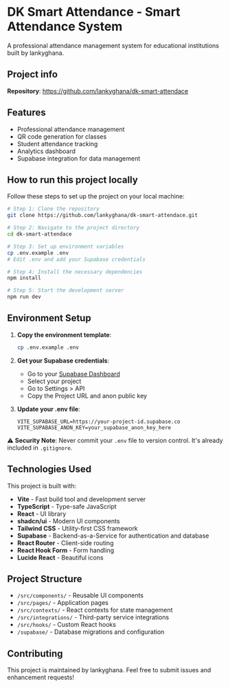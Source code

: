 # DK Smart Attendance - Smart Attendance System

A professional attendance management system for educational institutions built by lankyghana.

## Project info

**Repository**: https://github.com/lankyghana/dk-smart-attendace

## Features

- Professional attendance management
- QR code generation for classes
- Student attendance tracking
- Analytics dashboard
- Supabase integration for data management

## How to run this project locally

Follow these steps to set up the project on your local machine:

```sh
# Step 1: Clone the repository
git clone https://github.com/lankyghana/dk-smart-attendace.git

# Step 2: Navigate to the project directory
cd dk-smart-attendace

# Step 3: Set up environment variables
cp .env.example .env
# Edit .env and add your Supabase credentials

# Step 4: Install the necessary dependencies
npm install

# Step 5: Start the development server
npm run dev
```

## Environment Setup

1. **Copy the environment template**:
   ```sh
   cp .env.example .env
   ```

2. **Get your Supabase credentials**:
   - Go to your [Supabase Dashboard](https://supabase.com/dashboard)
   - Select your project
   - Go to Settings > API
   - Copy the Project URL and anon public key

3. **Update your .env file**:
   ```env
   VITE_SUPABASE_URL=https://your-project-id.supabase.co
   VITE_SUPABASE_ANON_KEY=your_supabase_anon_key_here
   ```

⚠️ **Security Note**: Never commit your `.env` file to version control. It's already included in `.gitignore`.

## Technologies Used

This project is built with:

- **Vite** - Fast build tool and development server
- **TypeScript** - Type-safe JavaScript
- **React** - UI library
- **shadcn/ui** - Modern UI components
- **Tailwind CSS** - Utility-first CSS framework
- **Supabase** - Backend-as-a-Service for authentication and database
- **React Router** - Client-side routing
- **React Hook Form** - Form handling
- **Lucide React** - Beautiful icons

## Project Structure

- `/src/components/` - Reusable UI components
- `/src/pages/` - Application pages
- `/src/contexts/` - React contexts for state management
- `/src/integrations/` - Third-party service integrations
- `/src/hooks/` - Custom React hooks
- `/supabase/` - Database migrations and configuration

## Contributing

This project is maintained by lankyghana. Feel free to submit issues and enhancement requests!
